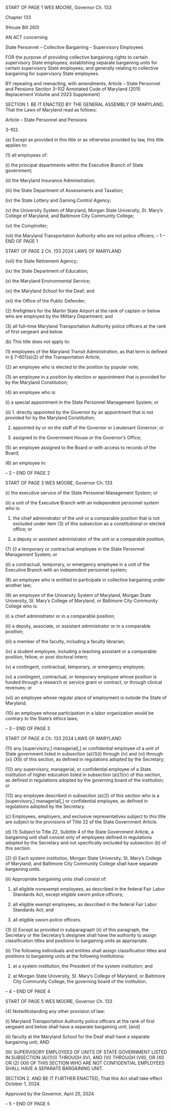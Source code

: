START OF PAGE 1
WES MOORE, Governor Ch. 133

Chapter 133

(House Bill 260)

AN ACT concerning

State Personnel – Collective Bargaining – Supervisory Employees

FOR the purpose of providing collective bargaining rights to certain supervisory State
employees; establishing separate bargaining units for certain supervisory State
employees; and generally relating to collective bargaining for supervisory State
employees.

BY repealing and reenacting, with amendments,
Article – State Personnel and Pensions
Section 3–102
Annotated Code of Maryland
(2015 Replacement Volume and 2023 Supplement)

SECTION 1. BE IT ENACTED BY THE GENERAL ASSEMBLY OF MARYLAND,
That the Laws of Maryland read as follows:

Article – State Personnel and Pensions

3–102.

(a) Except as provided in this title or as otherwise provided by law, this title
applies to:

(1) all employees of:

(i) the principal departments within the Executive Branch of State
government;

(ii) the Maryland Insurance Administration;

(iii) the State Department of Assessments and Taxation;

(iv) the State Lottery and Gaming Control Agency;

(v) the University System of Maryland, Morgan State University,
St. Mary’s College of Maryland, and Baltimore City Community College;

(vi) the Comptroller;

(vii) the Maryland Transportation Authority who are not police
officers;
– 1 –
END OF PAGE 1

START OF PAGE 2
Ch. 133 2024 LAWS OF MARYLAND

(viii) the State Retirement Agency;

(ix) the State Department of Education;

(x) the Maryland Environmental Service;

(xi) the Maryland School for the Deaf; and

(xii) the Office of the Public Defender;

(2) firefighters for the Martin State Airport at the rank of captain or below
who are employed by the Military Department; and

(3) all full–time Maryland Transportation Authority police officers at the
rank of first sergeant and below.

(b) This title does not apply to:

(1) employees of the Maryland Transit Administration, as that term is
defined in § 7–601(a)(2) of the Transportation Article;

(2) an employee who is elected to the position by popular vote;

(3) an employee in a position by election or appointment that is provided
for by the Maryland Constitution;

(4) an employee who is:

(i) a special appointment in the State Personnel Management
System; or

(ii) 1. directly appointed by the Governor by an appointment
that is not provided for by the Maryland Constitution;

2. appointed by or on the staff of the Governor or Lieutenant
Governor; or

3. assigned to the Government House or the Governor’s
Office;

(5) an employee assigned to the Board or with access to records of the
Board;

(6) an employee in:

– 2 –
END OF PAGE 2

START OF PAGE 3
WES MOORE, Governor Ch. 133

(i) the executive service of the State Personnel Management
System; or

(ii) a unit of the Executive Branch with an independent personnel
system who is:

1. the chief administrator of the unit or a comparable
position that is not excluded under item (3) of this subsection as a constitutional or elected
office; or

2. a deputy or assistant administrator of the unit or a
comparable position;

(7) (i) a temporary or contractual employee in the State Personnel
Management System; or

(ii) a contractual, temporary, or emergency employee in a unit of the
Executive Branch with an independent personnel system;

(8) an employee who is entitled to participate in collective bargaining
under another law;

(9) an employee of the University System of Maryland, Morgan State
University, St. Mary’s College of Maryland, or Baltimore City Community College who is:

(i) a chief administrator or in a comparable position;

(ii) a deputy, associate, or assistant administrator or in a
comparable position;

(iii) a member of the faculty, including a faculty librarian;

(iv) a student employee, including a teaching assistant or a
comparable position, fellow, or post doctoral intern;

(v) a contingent, contractual, temporary, or emergency employee;

(vi) a contingent, contractual, or temporary employee whose position
is funded through a research or service grant or contract, or through clinical revenues; or

(vii) an employee whose regular place of employment is outside the
State of Maryland;

(10) an employee whose participation in a labor organization would be
contrary to the State’s ethics laws;

– 3 –
END OF PAGE 3

START OF PAGE 4
Ch. 133 2024 LAWS OF MARYLAND

(11) any [supervisory,] managerial[,] or confidential employee of a unit of
State government listed in subsection (a)(1)(i) through (iv) and (vi) through (xi) (XII) of this
section, as defined in regulations adopted by the Secretary;

(12) any supervisory, managerial, or confidential employee of a State
institution of higher education listed in subsection (a)(1)(v) of this section, as defined in
regulations adopted by the governing board of the institution; or

(13) any employee described in subsection (a)(2) of this section who is a
[supervisory,] managerial[,] or confidential employee, as defined in regulations adopted by
the Secretary.

(c) Employees, employers, and exclusive representatives subject to this title are
subject to the provisions of Title 22 of the State Government Article.

(d) (1) Subject to Title 22, Subtitle 4 of the State Government Article, a
bargaining unit shall consist only of employees defined in regulations adopted by the
Secretary and not specifically excluded by subsection (b) of this section.

(2) (i) Each system institution, Morgan State University, St. Mary’s
College of Maryland, and Baltimore City Community College shall have separate
bargaining units.

(ii) Appropriate bargaining units shall consist of:

1. all eligible nonexempt employees, as described in the
federal Fair Labor Standards Act, except eligible sworn police officers;

2. all eligible exempt employees, as described in the federal
Fair Labor Standards Act; and

3. all eligible sworn police officers.

(3) (i) Except as provided in subparagraph (ii) of this paragraph, the
Secretary or the Secretary’s designee shall have the authority to assign classification titles
and positions to bargaining units as appropriate.

(ii) The following individuals and entities shall assign classification
titles and positions to bargaining units at the following institutions:

1. at a system institution, the President of the system
institution; and

2. at Morgan State University, St. Mary’s College of
Maryland, or Baltimore City Community College, the governing board of the institution.

– 4 –
END OF PAGE 4

START OF PAGE 5
WES MOORE, Governor Ch. 133

(4) Notwithstanding any other provision of law:

(i) Maryland Transportation Authority police officers at the rank of
first sergeant and below shall have a separate bargaining unit; [and]

(ii) faculty at the Maryland School for the Deaf shall have a separate
bargaining unit; AND

(III) SUPERVISORY EMPLOYEES OF UNITS OF STATE
GOVERNMENT LISTED IN SUBSECTION (A)(1)(I) THROUGH (IV), AND (VI) THROUGH
(VIII), OR (XI) OR (2) (XII) OF THIS SECTION WHO ARE NOT CONFIDENTIAL
EMPLOYEES SHALL HAVE A SEPARATE BARGAINING UNIT.

SECTION 2. AND BE IT FURTHER ENACTED, That this Act shall take effect
October 1, 2024.

Approved by the Governor, April 25, 2024.

– 5 –
END OF PAGE 5
